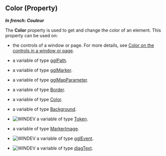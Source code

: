
## Color (Property)

***In french: Couleur***
	



<a name="XUse"></a>
<a name="Use"></a>
<a name="description"></a>
The **Color** property is used to get and change the color of an element. This property can be used on:

- the controls of a window or page. For more details, see [Color on the controls in a window or page](../Proprietes/2510071.md).

- a variable of type [gglPath](../WDLang5/1000017433.md).

- a variable of type [gglMarker](../WDLang5/1000017442.md).

- a variable of type [gglMapParameter](../WDLang5/1000017505.md). 

- a variable of type [Border](../Motscles/15140100.md).

- a variable of type [Color](../WDLang1/1000019661.md).

- a variable of type [Background](../WDLang1/1000022038.md).

- ![WINDEV](https://doc.pcsoft.fr/ext/images/us/WD.png) a variable of type [Token](../WDLang1/1000023942.md).

- a variable of type [MarkerImage](../WDLang3/1000025796.md).

- ![WINDEV](https://doc.pcsoft.fr/ext/images/us/WD.png) a variable of type [gglEvent](../WDLang5/1000017440.md).

- ![WINDEV](https://doc.pcsoft.fr/ext/images/us/WD.png) a variable of type [diagText](../WDLang1/1410088393.md).




